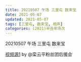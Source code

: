 ```yaml
---
title: 20210507 午场 三里屯 数来宝
date: 2021-05-07
updated: 2021-05-07
tags: [三里屯, 数来宝, 相声] 
categories: (2021)辛丑年场次 
---
```

20210507 午场 三里屯 数来宝

[视频源1](https://m.weibo.cn/6574451359/4634259287446175) by @栾云平粉丝团后援会